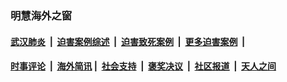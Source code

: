 
### 明慧海外之窗

####  [武汉肺炎](indexes/365.md?t=02072200) &nbsp;|&nbsp;  [迫害案例综述](indexes/328.md?t=02072200) &nbsp;|&nbsp; [迫害致死案例](indexes/277.md?t=02072200)  &nbsp;|&nbsp; [更多迫害案例](indexes/81.md?t=02072200)  &nbsp;|&nbsp; 
####  [时事评论](indexes/251.md?t=02072200) &nbsp;|&nbsp; [海外简讯](indexes/245.md?t=02072200)&nbsp;|&nbsp;  [社会支持](indexes/140.md?t=02072200) &nbsp;|&nbsp; [褒奖决议](indexes/282.md?t=02072200) &nbsp;|&nbsp; [社区报道](indexes/91.md?t=02072200)  &nbsp;|&nbsp; [天人之间](indexes/78.md?t=02072200) 

